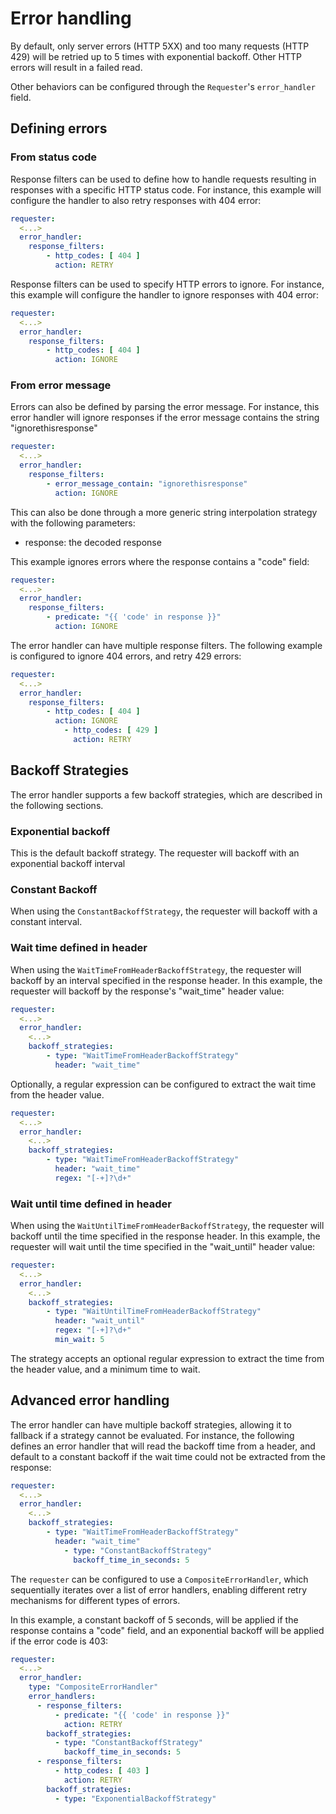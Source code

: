 # Error handling

By default, only server errors (HTTP 5XX) and too many requests (HTTP 429) will be retried up to 5 times with exponential backoff.
Other HTTP errors will result in a failed read.

Other behaviors can be configured through the `Requester`'s `error_handler` field.

## Defining errors

### From status code

Response filters can be used to define how to handle requests resulting in responses with a specific HTTP status code.
For instance, this example will configure the handler to also retry responses with 404 error:

```yaml
requester:
  <...>
  error_handler:
    response_filters:
        - http_codes: [ 404 ]
          action: RETRY
```

Response filters can be used to specify HTTP errors to ignore.
For instance, this example will configure the handler to ignore responses with 404 error:

```yaml
requester:
  <...>
  error_handler:
    response_filters:
        - http_codes: [ 404 ]
          action: IGNORE
```

### From error message

Errors can also be defined by parsing the error message.
For instance, this error handler will ignore responses if the error message contains the string "ignorethisresponse"

```yaml
requester:
  <...>
  error_handler:
    response_filters:
        - error_message_contain: "ignorethisresponse"
          action: IGNORE
```

This can also be done through a more generic string interpolation strategy with the following parameters:

- response: the decoded response

This example ignores errors where the response contains a "code" field:

```yaml
requester:
  <...>
  error_handler:
    response_filters:
        - predicate: "{{ 'code' in response }}"
          action: IGNORE
```

The error handler can have multiple response filters.
The following example is configured to ignore 404 errors, and retry 429 errors:

```yaml
requester:
  <...>
  error_handler:
    response_filters:
        - http_codes: [ 404 ]
          action: IGNORE
            - http_codes: [ 429 ]
              action: RETRY
```

## Backoff Strategies

The error handler supports a few backoff strategies, which are described in the following sections.

### Exponential backoff

This is the default backoff strategy. The requester will backoff with an exponential backoff interval

### Constant Backoff

When using the `ConstantBackoffStrategy`, the requester will backoff with a constant interval.

### Wait time defined in header

When using the `WaitTimeFromHeaderBackoffStrategy`, the requester will backoff by an interval specified in the response header.
In this example, the requester will backoff by the response's "wait_time" header value:

```yaml
requester:
  <...>
  error_handler:
    <...>
    backoff_strategies:
        - type: "WaitTimeFromHeaderBackoffStrategy"
          header: "wait_time"
```

Optionally, a regular expression can be configured to extract the wait time from the header value.

```yaml
requester:
  <...>
  error_handler:
    <...>
    backoff_strategies:
        - type: "WaitTimeFromHeaderBackoffStrategy"
          header: "wait_time"
          regex: "[-+]?\d+"
```

### Wait until time defined in header

When using the `WaitUntilTimeFromHeaderBackoffStrategy`, the requester will backoff until the time specified in the response header.
In this example, the requester will wait until the time specified in the "wait_until" header value:

```yaml
requester:
  <...>
  error_handler:
    <...>
    backoff_strategies:
        - type: "WaitUntilTimeFromHeaderBackoffStrategy"
          header: "wait_until"
          regex: "[-+]?\d+"
          min_wait: 5
```

The strategy accepts an optional regular expression to extract the time from the header value, and a minimum time to wait.

## Advanced error handling

The error handler can have multiple backoff strategies, allowing it to fallback if a strategy cannot be evaluated.
For instance, the following defines an error handler that will read the backoff time from a header, and default to a constant backoff if the wait time could not be extracted from the response:

```yaml
requester:
  <...>
  error_handler:
    <...>
    backoff_strategies:
        - type: "WaitTimeFromHeaderBackoffStrategy"
          header: "wait_time"
            - type: "ConstantBackoffStrategy"
              backoff_time_in_seconds: 5

```

The `requester` can be configured to use a `CompositeErrorHandler`, which sequentially iterates over a list of error handlers, enabling different retry mechanisms for different types of errors.

In this example, a constant backoff of 5 seconds, will be applied if the response contains a "code" field, and an exponential backoff will be applied if the error code is 403:

```yaml
requester:
  <...>
  error_handler:
    type: "CompositeErrorHandler"
    error_handlers:
      - response_filters:
          - predicate: "{{ 'code' in response }}"
            action: RETRY
        backoff_strategies:
          - type: "ConstantBackoffStrategy"
            backoff_time_in_seconds: 5
      - response_filters:
          - http_codes: [ 403 ]
            action: RETRY
        backoff_strategies:
          - type: "ExponentialBackoffStrategy"
```